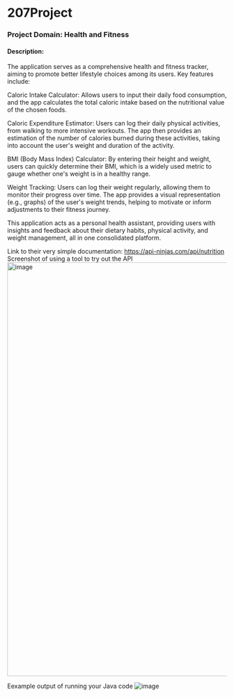 # 207Project

### Project Domain: Health and Fitness

#### Description:
The application serves as a comprehensive health and fitness tracker, aiming to promote better lifestyle choices among its users. Key features include:

Caloric Intake Calculator: Allows users to input their daily food consumption, and the app calculates the total caloric intake based on the nutritional value of the chosen foods.

Caloric Expenditure Estimator: Users can log their daily physical activities, from walking to more intensive workouts. The app then provides an estimation of the number of calories burned during these activities, taking into account the user's weight and duration of the activity.

BMI (Body Mass Index) Calculator: By entering their height and weight, users can quickly determine their BMI, which is a widely used metric to gauge whether one's weight is in a healthy range.

Weight Tracking: Users can log their weight regularly, allowing them to monitor their progress over time. The app provides a visual representation (e.g., graphs) of the user's weight trends, helping to motivate or inform adjustments to their fitness journey.

This application acts as a personal health assistant, providing users with insights and feedback about their dietary habits, physical activity, and weight management, all in one consolidated platform.

Link to their very simple documentation: https://api-ninjas.com/api/nutrition
Screenshot of using a tool to try out the API
<img width="950" alt="image" src="https://github.com/davidduan12/207Project/assets/113382215/db802bcc-0d1a-4c79-a971-4e534f4fd607">

Eexample output of running your Java code
![image](https://github.com/davidduan12/207Project/assets/113382215/98510e12-4b33-4328-9fa1-fc0d7a473d6d)


